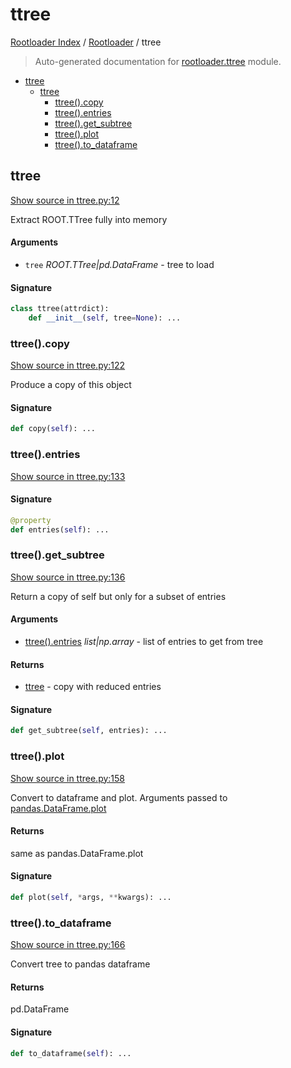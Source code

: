 # ttree

[Rootloader Index](../README.md#rootloader-index) / [Rootloader](./index.md#rootloader) / ttree

> Auto-generated documentation for [rootloader.ttree](../../rootloader/ttree.py) module.

- [ttree](#ttree)
  - [ttree](#ttree-1)
    - [ttree().copy](#ttree()copy)
    - [ttree().entries](#ttree()entries)
    - [ttree().get_subtree](#ttree()get_subtree)
    - [ttree().plot](#ttree()plot)
    - [ttree().to_dataframe](#ttree()to_dataframe)

## ttree

[Show source in ttree.py:12](../../rootloader/ttree.py#L12)

Extract ROOT.TTree fully into memory

#### Arguments

- `tree` *ROOT.TTree|pd.DataFrame* - tree to load

#### Signature

```python
class ttree(attrdict):
    def __init__(self, tree=None): ...
```

### ttree().copy

[Show source in ttree.py:122](../../rootloader/ttree.py#L122)

Produce a copy of this object

#### Signature

```python
def copy(self): ...
```

### ttree().entries

[Show source in ttree.py:133](../../rootloader/ttree.py#L133)

#### Signature

```python
@property
def entries(self): ...
```

### ttree().get_subtree

[Show source in ttree.py:136](../../rootloader/ttree.py#L136)

Return a copy of self but only for a subset of entries

#### Arguments

- [ttree().entries](#ttreeentries) *list|np.array* - list of entries to get from tree

#### Returns

- [ttree](#ttree) - copy with reduced entries

#### Signature

```python
def get_subtree(self, entries): ...
```

### ttree().plot

[Show source in ttree.py:158](../../rootloader/ttree.py#L158)

Convert to dataframe and plot. Arguments passed to [pandas.DataFrame.plot](https://pandas.pydata.org/pandas-docs/stable/reference/api/pandas.DataFrame.plot.html)

#### Returns

same as pandas.DataFrame.plot

#### Signature

```python
def plot(self, *args, **kwargs): ...
```

### ttree().to_dataframe

[Show source in ttree.py:166](../../rootloader/ttree.py#L166)

Convert tree to pandas dataframe

#### Returns

pd.DataFrame

#### Signature

```python
def to_dataframe(self): ...
```